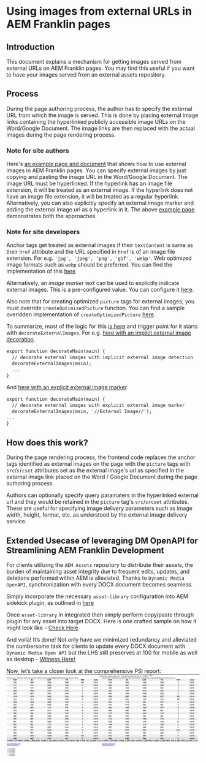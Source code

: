# Using images from external URLs in AEM Franklin pages

## Introduction
This document explains a mechanism for getting images served from external URLs on AEM Franklin pages. You may find this useful if you want to have your images served from an external assets repository.

## Process
During the page authoring process, the author has to specify the external URL from which the image is served. This is done by placing external image links containing the hyperlinked publicly accessible image URLs on the Word/Google Document. The image links are then replaced with the actual images during the page rendering process.

### Note for site authors
Here's [an example page and document](https://ext-images--franklin-assets-selector--hlxsites.hlx.page/external-images-example?view-doc-source=true) that shows how to use external images in AEM Franklin pages.
You can specify external images by just copying and pasting the image URL in the Word/Google Document. The image URL must be hyperlinked. If the hyperlink has an image file extension, it will be treated as an external image. If the hyperlink does not have an image file extension, it will be treated as a regular hyperlink.
Alternatively, you can also explicitly specify an external image marker and adding the external image url as a hyperlink in it.
The above [example page](https://ext-images--franklin-assets-selector--hlxsites.hlx.page/external-images-example?view-doc-source=true) demonstrates both the approaches.

### Note for site developers
Anchor tags get treated as external images if their `textContent` is same as their `href` attribute and the URL specified in `href` is of an image file extension. For e.g. `'jpg', 'jpeg', 'png', 'gif', 'webp'`. Web optimized image formats such as `webp` should be preferred.  You can find the implementation of this [here](https://github.com/hlxsites/franklin-assets-selector/blob/9145aeac55512ec199152065b16db6c24cea3421/scripts/scripts.js#L105-L110)

Alternatively, an *image marker* text can be used to explicitly indicate external images. This is a pre-configured value. You can configure it [here](https://github.com/hlxsites/franklin-assets-selector/blob/9145aeac55512ec199152065b16db6c24cea3421/scripts/scripts.js#L227).


Also note that for creating optimized `picture` tags for external images, you must override `createOptimizedPicture` function. You can find a sample overidden implementation of `createOptimizedPicture` [here](https://github.com/hlxsites/franklin-assets-selector/blob/9145aeac55512ec199152065b16db6c24cea3421/scripts/scripts.js#L142-L182).

To summarize, most of the logic for this [is here](https://github.com/hlxsites/franklin-assets-selector/blob/9145aeac55512ec199152065b16db6c24cea3421/scripts/scripts.js#L69-L218) and trigger point for it starts with `decorateExternalImages`.  For e.g. [here with an implict external image decoration](https://github.com/hlxsites/franklin-assets-selector/blob/9145aeac55512ec199152065b16db6c24cea3421/scripts/scripts.js#L229-L230).

```
export function decorateMain(main) {
  // decorate external images with implicit external image detection
  decorateExternalImages(main);
  ...
}
```

And [here with an explicit external image marker](https://github.com/hlxsites/franklin-assets-selector/blob/9145aeac55512ec199152065b16db6c24cea3421/scripts/scripts.js#L226-L227).
```
export function decorateMain(main) {
  // decorate external images with explicit external image marker
  decorateExternalImages(main, '//External Image//');
...
}
```

## How does this work?
During the page rendering process, the frontend code replaces the anchor tags identified as external images on the page with the `picture` tags with `src`/`srcset` attributes set as the external image's url as specified in the external image link placed on the Word / Google Document during the page authoring process.

Authors can optionally specify query paramaters in the hyperlinked external url and they would be retained in the `picture` tag's `src`/`srcset` attributes. These are useful for specifying image delivery parameters such as image width, height, format, etc. as understood by the external image delivery service.

## Extended Usecase of leveraging DM OpenAPI for Streamlining AEM Franklin Development

For clients utilizing the `AEM Assets` repository to distribute their assets, the burden of maintaining asset integrity due to frequent edits, updates, and deletions performed within AEM is alleviated. Thanks to `Dynamic Media OpenAPI`, synchronization with every DOCX document becomes seamless.

Simply incorporate the necessary `asset-library` configuration into AEM sidekick plugin, as outlined in [here](https://github.com/hlxsites/franklin-assets-selector/commit/24e99a2455c9372c8a54637f3e24f0fe4c2ac4f5)

Once `asset-library` in integrated then simply perform copy/paste through plugin for any asset into target DOCX. Here is one crafted sample on how it might look like - [Check Here](https://main--franklinvideo--anuraggupta228.hlx.live/dm-open-api-with-aem-franklin)

And voilà! It’s done! Not only have we minimized redundancy and alleviated the cumbersome task for clients to update every DOCX document with `Dynamic Media Open API` but the LHS still preserves at 100 for mobile as well as desktop - [Witness Here!](https://pagespeed.web.dev/analysis/https-dm-openapi-with-eds--franklin-assets-selector--hlxsites-hlx-live-anuraggupta228-DM-OpenAPI-adding-refs-in-eds/1qsej8ad01?form_factor=mobile)

Now, let’s take a closer look at the comprehensive PSI report: ![Page Speed Insights Report](/images/psi-report-for-DM-OpenAPI.png)